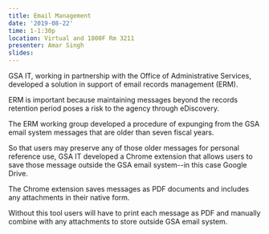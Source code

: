 ```yaml
---
title: Email Management
date: '2019-08-22'
time: 1-1:30p
location: Virtual and 1800F Rm 3211
presenter: Amar Singh
slides:
---
```


GSA IT, working in partnership with the Office of Administrative Services, developed a solution in support of email records management (ERM).

ERM is important because maintaining messages beyond the records retention period poses a risk to the agency through eDiscovery.

The ERM working group developed a procedure of expunging from the GSA email system messages that are older than seven fiscal years.

So that users may preserve any of those older messages for personal reference use, GSA IT developed a Chrome extension that allows users to save those message outside the GSA email system--in this case Google Drive.

The Chrome extension saves messages as PDF documents and includes any attachments in their native form.

Without this tool users will have to print each message as PDF and manually combine with any attachments to store outside GSA email system.
